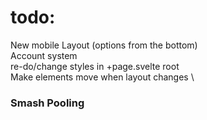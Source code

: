 # todo:

New mobile Layout (options from the bottom) \
Account system \
re-do/change styles in +page.svelte root \
Make elements move when layout changes \


### Smash Pooling

